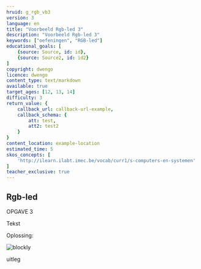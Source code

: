 ```yaml
---
hruid: g_rgb_vb3
version: 3
language: en
title: "Voorbeeld Rgb-led 3"
description: "Voorbeeld Rgb-led 3"
keywords: ["oefeningen", "RGB-led"]
educational_goals: [
    {source: Source, id: id}, 
    {source: Source2, id: id2}
]
copyright: dwengo
licence: dwengo
content_type: text/markdown
available: true
target_ages: [12, 13, 14]
difficulty: 3
return_value: {
    callback_url: callback-url-example,
    callback_schema: {
        att: test,
        att2: test2
    }
}
content_location: example-location
estimated_time: 5
skos_concepts: [
    'http://ilearn.ilabt.imec.be/vocab/curr1/s-computers-en-systemen'
]
teacher_exclusive: true
---
```

## Rgb-led

OPGAVE 3

Tekst

Oplossing:  

![blockly](@learning-object/matrix_m1/nl/3)

<div class="alert alert-box alert-success">
uitleg
</div>